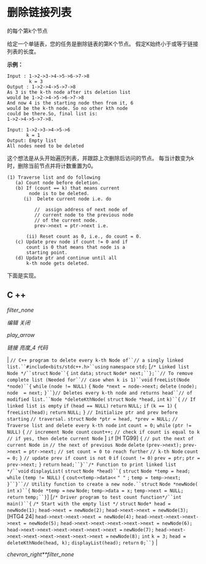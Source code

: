 # 删除链接列表

的每个第k个节点

给定一个单链表，您的任务是删除链表的第K个节点。 假定K始终小于或等于链接列表的长度。

**示例：**

```
Input : 1->2->3->4->5->6->7->8  
        k = 3
Output : 1->2->4->5->7->8
As 3 is the k-th node after its deletion list 
would be 1->2->4->5->6->7->8
And now 4 is the starting node then from it, 6 
would be the k-th node. So no other kth node 
could be there.So, final list is:
1->2->4->5->7->8.

Input: 1->2->3->4->5->6  
       k = 1
Output: Empty list 
All nodes need to be deleted

```

这个想法是从头开始遍历列表，并跟踪上次删除后访问的节点。 每当计数变为k时，删除当前节点并将计数重置为0。

```
(1) Traverse list and do following
   (a) Count node before deletion.
   (b) If (count == k) that means current 
        node is to be deleted.
      (i)  Delete current node i.e. do

          //  assign address of next node of 
          // current node to the previous node
          // of the current node.
          prev->next = ptr->next i.e.

       (ii) Reset count as 0, i.e., do count = 0.
   (c) Update prev node if count != 0 and if
       count is 0 that means that node is a
       starting point.
   (d) Update ptr and continue until all 
       k-th node gets deleted.

```

下面是实现。

## C ++

*filter_none*

*编辑*
*关闭*

*play_arrow*

*链接*
*亮度_4*
*代码*

| `// C++ program to delete every k-th Node of``// a singly linked list.``#include<bits/stdc++.h>``using` `namespace` `std;` [`/* Linked list Node */``struct` `Node``{` `int` `data;` `struct` `Node* next;``};``// To remove complete list (Needed for``// case when k is 1)``void` `freeList(Node *node)``{` `while` `(node != NULL)` `{` `Node *next = node->next;` `delete` `(node);` `node  = next;` `}``}`​​ `// Deletes every k-th node and returns head``// of modified list.``Node *deleteKthNode(` `struct` `Node *head,` `int` `k)``{` `// If linked list is empty` `if` `(head == NULL)` `return` `NULL;` `if` `(k == 1)` `{` `freeList(head);` `return` `NULL;` `}` `// Initialize ptr and prev before starting` `// traversal.` `struct` `Node *ptr = head, *prev = NULL;` `// Traverse list and delete every k-th node` `int` `count = 0;` `while` `(ptr != NULL)` `{` `// increment Node count` `count++;` `// check if count is equal to k` `// if yes, then delete current Node` ] `if` [H TG99] `{` `// put the next of current Node in` `// the next of previous Node` `delete` `(prev->next);` `prev->next = ptr->next;` `// set count = 0 to reach further` `// k-th Node` `count = 0;` `}` `// update prev if count is not 0` `if` `(count != 0)` `prev = ptr;` `ptr = prev->next;` `}` `return` `head;``}``/* Function to print linked list */``void` `displayList(` `struct` `Node *head)``{` `struct` `Node *temp = head;` `while` `(temp != NULL)` `{` `cout<<temp->data<<` `" "` `;` `temp = temp->next;` `}``}``// Utility function to create a new node.``struct` `Node *newNode(` `int` `x)``{` `Node *temp =` `new` `Node;` `temp->data = x;` `temp->next = NULL;` `return` `temp;``}`]  [`/* Driver program to test count function*/``int` `main()``{` `/* Start with the empty list */` `struct` `Node* head = newNode(1);` `head->next = newNode(2);` `head->next->next = newNode(3);`[HTG4 24]  `head->next->next->next = newNode(4);` `head->next->next->next->next = newNode(5);` `head->next->next->next->next->next = newNode(6);` `head->next->next->next->next->next->next =` `newNode(7);` `head->next->next->next->next->next->next->next =` `newNode(8);` `int` `k = 3;` `head = deleteKthNode(head, k);` `displayList(head);` `return` `0;``}` |

*chevron_right**filter_none*